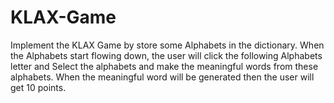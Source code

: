 # KLAX-Game
Implement the KLAX Game by store some Alphabets in the dictionary. When the Alphabets start flowing down, the user will click the following Alphabets letter and Select the alphabets and make the meaningful words from these alphabets. When the meaningful word will be generated then the user will get 10 points.

